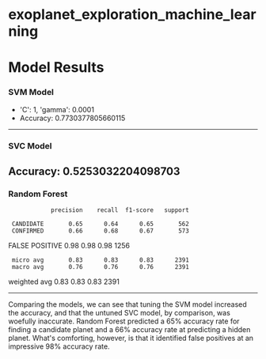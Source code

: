 # exoplanet_exploration_machine_learning

# Model Results
### SVM Model
* 'C': 1, 'gamma': 0.0001
* Accuracy: 0.7730377805660115
-----
### SVC Model
Accuracy: 0.5253032204098703
-----
### Random Forest

                precision    recall  f1-score   support

     CANDIDATE       0.65      0.64      0.65       562
     CONFIRMED       0.66      0.68      0.67       573
FALSE POSITIVE       0.98      0.98      0.98      1256

     micro avg       0.83      0.83      0.83      2391
     macro avg       0.76      0.76      0.76      2391
  weighted avg       0.83      0.83      0.83      2391
  
  ---------------------------------------------
  
Comparing the models, we can see that tuning the SVM model increased the accuracy, and that the untuned SVC model, by comparison, was woefully inaccurate. Random Forest predicted a 65% accuracy rate for finding a candidate planet and a 66% accuracy rate at predicting a hidden planet. What's comforting, however, is that it identified false positives at an impressive 98% accuracy rate. 
